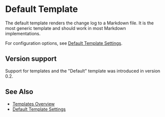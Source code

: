 # Default Template

The default template renders the change log to a Markdown file.
It is the most generic template and should work in most Markdown implementations.

For configuration options, see [Default Template Settings](../configuration/settings/default-template.md).


## Version support

Support for templates and the "Default" template was introduced in version 0.2.  

## See Also
 
- [Templates Overview](./README.md)
- [Default Template Settings](../configuration/settings/default-template.md)